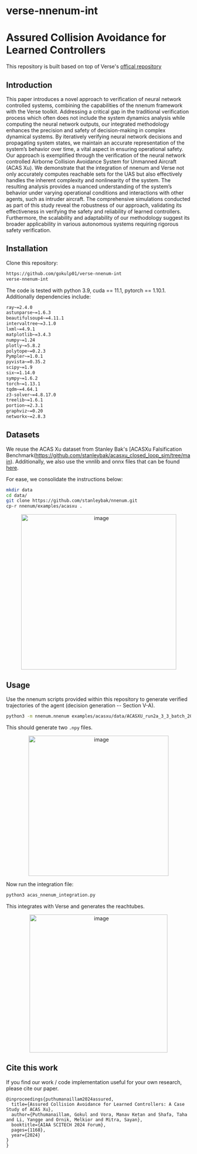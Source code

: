 # verse-nnenum-int
# Assured Collision Avoidance for Learned Controllers

This repository is built based on top of Verse's [offical repository]([https://github.com/googleinterns/IBRNet](https://github.com/AutoVerse-ai/Verse-library))


## Introduction

This paper introduces a novel approach to verification of neural network controlled systems, combining the capabilities of the nnenum framework with the Verse toolkit. Addressing a critical gap in the traditional verification process which often does not include the system dynamics analysis while computing the neural network outputs, our integrated methodology enhances the precision and safety of decision-making in complex dynamical systems. By iteratively verifying neural network decisions and propagating system states, we maintain an accurate representation of the system’s behavior over time, a vital aspect in ensuring operational safety.
Our approach is exemplified through the verification of the neural network controlled Airborne Collision Avoidance System for Unmanned Aircraft (ACAS Xu). We demonstrate that the integration of nnenum and Verse not only accurately computes reachable sets for the UAS but also effectively handles the inherent complexity and nonlinearity of the system. The resulting analysis provides a nuanced understanding of the system’s behavior under varying operational conditions and interactions with other agents, such as intruder aircraft. The comprehensive simulations conducted as part of this study reveal the robustness of our approach, validating its effectiveness in verifying the safety and reliability of learned controllers. Furthermore, the scalability and adaptability of our methodology suggest its broader applicability in various autonomous systems requiring rigorous safety verification.

## Installation

Clone this repository:

```bash
https://github.com/gokulp01/verse-nnenum-int
verse-nnenum-int
```

The code is tested with python 3.9, cuda == 11.1, pytorch == 1.10.1. Additionally dependencies include: 

```bash
ray~=2.4.0
astunparse~=1.6.3
beautifulsoup4~=4.11.1
intervaltree~=3.1.0
lxml~=4.9.1
matplotlib~=3.4.3
numpy~=1.24
plotly~=5.8.2
polytope~=0.2.3
Pympler~=1.0.1
pyvista~=0.35.2
scipy~=1.9
six~=1.14.0
sympy~=1.6.2
torch~=1.13.1
tqdm~=4.64.1
z3-solver~=4.8.17.0
treelib~=1.6.1
portion~=2.3.1
graphviz~=0.20
networkx~=2.8.3
```

## Datasets

We reuse the ACAS Xu dataset from Stanley Bak's [ACASXu Falsification Benchmark(https://github.com/stanleybak/acasxu_closed_loop_sim/tree/main). Additionally, we also use the vnnlib and onnx files that can be found [here](https://github.com/stanleybak/nnenum/blob/master/examples/acasxu/data/ACASXU_run2a_3_2_batch_2000.onnx). 

For ease, we consolidate the instructions below:
```bash
mkdir data
cd data/
git clone https://github.com/stanleybak/nnenum.git
cp-r nnenum/examples/acasxu .
```
<div align="center">
<img width="423" alt="image" src="https://github.com/gokulp01/verse-nnenum-int/assets/43350089/53625011-1346-4a6c-8851-efeb541b3e9c">
</div>


## Usage
Use the nnenum scripts provided within this repository to generate verified trajectories of the agent (decision generation -- Section V-A). 
```bash
python3 -m nnenum.nnenum examples/acasxu/data/ACASXU_run2a_3_3_batch_2000.onnx examples/acasxu/data/prop_9.vnnlib
```
This should generate two `.npy` files. 

<div align="center">
<img width="382" alt="image" src="https://github.com/gokulp01/verse-nnenum-int/assets/43350089/14d786fb-af33-4b19-853e-04dd454f8297">
</div>

Now run the integration file: 
```bash
python3 acas_nnenum_integration.py
```
This integrates with Verse and generates the reachtubes. 

<div align="center">
<img width="376" alt="image" src="https://github.com/gokulp01/verse-nnenum-int/assets/43350089/59cd9581-013c-4f50-9996-ba007f71fad8">
</div>

## Cite this work

If you find our work / code implementation useful for your own research, please cite our paper.

```
@inproceedings{puthumanaillam2024assured,
  title={Assured Collision Avoidance for Learned Controllers: A Case Study of ACAS Xu},
  author={Puthumanaillam, Gokul and Vora, Manav Ketan and Shafa, Taha and Li, Yangge and Ornik, Melkior and Mitra, Sayan},
  booktitle={AIAA SCITECH 2024 Forum},
  pages={1168},
  year={2024}
}
}
```
